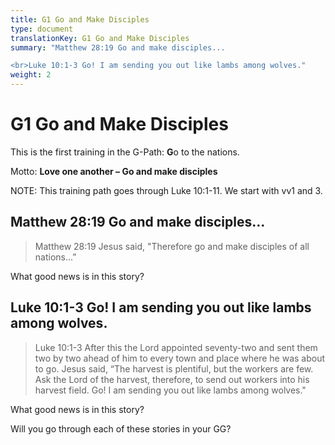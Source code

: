 ```yaml
---
title: G1 Go and Make Disciples
type: document
translationKey: G1 Go and Make Disciples
summary: "Matthew 28:19 Go and make disciples...

<br>Luke 10:1-3 Go! I am sending you out like lambs among wolves."
weight: 2
---
```

# G1 Go and Make Disciples

This is the first training in the G-Path: **G**o to the nations.

Motto: **Love one another – Go and make disciples**

NOTE: This training path goes through Luke 10:1-11. We start with vv1 and 3.

## Matthew 28:19 Go and make disciples...

>   Matthew 28:19 Jesus said, "Therefore go and make disciples of all nations...”

What good news is in this story?

## Luke 10:1-3 Go! I am sending you out like lambs among wolves.

>   Luke 10:1-3 After this the Lord appointed seventy-two and sent them two by two ahead of him to every town and place where he was about to go. Jesus said, “The harvest is plentiful, but the workers are few. Ask the Lord of the harvest, therefore, to send out workers into his harvest field. Go! I am sending you out like lambs among wolves."

What good news is in this story?

Will you go through each of these stories in your GG?

